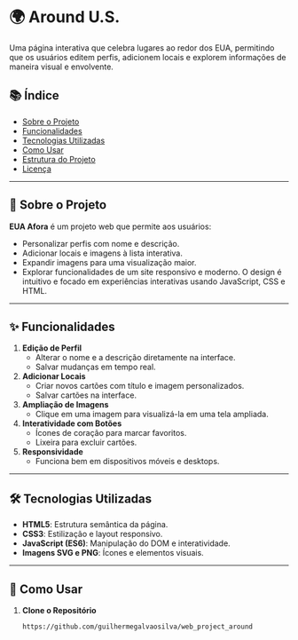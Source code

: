 # 🌍 Around U.S.

Uma página interativa que celebra lugares ao redor dos EUA, permitindo que os usuários editem perfis, adicionem locais e explorem informações de maneira visual e envolvente.

## 📚 Índice

- [Sobre o Projeto](#sobre-o-projeto)
- [Funcionalidades](#funcionalidades)
- [Tecnologias Utilizadas](#tecnologias-utilizadas)
- [Como Usar](#como-usar)
- [Estrutura do Projeto](#estrutura-do-projeto)
- [Licença](#licença)

---

## 🌟 Sobre o Projeto

**EUA Afora** é um projeto web que permite aos usuários:

- Personalizar perfis com nome e descrição.
- Adicionar locais e imagens à lista interativa.
- Expandir imagens para uma visualização maior.
- Explorar funcionalidades de um site responsivo e moderno.
  O design é intuitivo e focado em experiências interativas usando JavaScript, CSS e HTML.

---

## ✨ Funcionalidades

1. **Edição de Perfil**
   - Alterar o nome e a descrição diretamente na interface.
   - Salvar mudanças em tempo real.
2. **Adicionar Locais**
   - Criar novos cartões com título e imagem personalizados.
   - Salvar cartões na interface.
3. **Ampliação de Imagens**
   - Clique em uma imagem para visualizá-la em uma tela ampliada.
4. **Interatividade com Botões**
   - Ícones de coração para marcar favoritos.
   - Lixeira para excluir cartões.
5. **Responsividade**
   - Funciona bem em dispositivos móveis e desktops.

---

## 🛠 Tecnologias Utilizadas

- **HTML5**: Estrutura semântica da página.
- **CSS3**: Estilização e layout responsivo.
- **JavaScript (ES6)**: Manipulação do DOM e interatividade.
- **Imagens SVG e PNG**: Ícones e elementos visuais.

---

## 🚀 Como Usar

1. **Clone o Repositório**
   ```bash
   https://github.com/guilhermegalvaosilva/web_project_around
   ```
